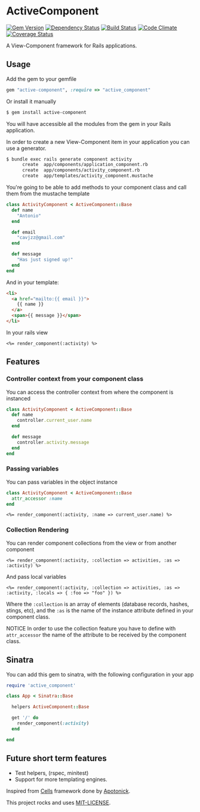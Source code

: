 # ActiveComponent
[![Gem Version](https://badge.fury.io/rb/active-component.png)](http://badge.fury.io/rb/active-component)
[![Dependency Status](https://gemnasium.com/TheNaoX/active_component.png)](https://gemnasium.com/TheNaoX/active_component)
[![Build Status](https://travis-ci.org/TheNaoX/active_component.png?branch=master)](https://travis-ci.org/TheNaoX/active_component)
[![Code Climate](https://codeclimate.com/github/TheNaoX/active_component.png)](https://codeclimate.com/github/TheNaoX/active_component)
[![Coverage Status](https://coveralls.io/repos/TheNaoX/active_component/badge.png)](https://coveralls.io/r/TheNaoX/active_component)

A View-Component framework for Rails applications.

## Usage

Add the gem to your gemfile

```ruby
gem "active-component", :require => "active_component"
```

Or install it manually

```bash
$ gem install active-component
```

You will have accessible all the modules from the gem in your Rails application.

In order to create a new View-Component item in your application you can use a generator.

```bash
$ bundle exec rails generate component activity
      create  app/components/application_component.rb
      create  app/components/activity_component.rb
      create  app/templates/activity_component.mustache
```

You're going to be able to add methods to your component class and call them from the mustache template

```ruby
class ActivityComponent < ActiveComponent::Base
  def name
    "Antonio"
  end

  def email
    "cavjzz@gmail.com"
  end

  def message
    "Has just signed up!"
  end
end
```

And in your template:

```html
<li>
  <a href="mailto:{{ email }}">
    {{ name }}
  </a>
  <span>{{ message }}</span>
</li>
```

In your rails view

```erb
<%= render_component(:activity) %>
```

## Features

### Controller context from your component class


You can access the controller context from where the component is instanced

```ruby
class ActivityComponent < ActiveComponent::Base
  def name
    controller.current_user.name
  end

  def message
    controller.activity.message
  end
end
```

### Passing variables

You can pass variables in the object instance

```ruby
class ActivityComponent < ActiveComponent::Base
  attr_accessor :name
end
```

```erb
<%= render_component(:activity, :name => current_user.name) %>
```

### Collection Rendering

You can render component collections from the view or from another component

```erb
<%= render_component(:activity, :collection => activities, :as => :activity) %>
```

And pass local variables

```erb
<%= render_component(:activity, :collection => activities, :as => :activity, :locals => { :foo => "foo" }) %>
```

Where the `:collection` is an array of elements (database records, hashes, stings, etc), and the `:as` is the name of the instance attribute defined in your component class.

NOTICE In order to use the collection feature you have to define with `attr_accessor` the name of the attribute to be received by the component class.

## Sinatra

You can add this gem to sinatra, with the following configuration in your app

```ruby
require 'active_component'

class App < Sinatra::Base

  helpers ActiveComponent::Base

  get '/' do
    render_component(:activity)
  end

end
```

## Future short term features

* Test helpers, (rspec, minitest)
* Support for more templating engines.

Inspired from [Cells](https://github.com/apotonick/cells) framework done by [Apotonick](https://github.com/apotonick).

This project rocks and uses [MIT-LICENSE](https://github.com/TheNaoX/active_component/blob/master/MIT-LICENSE).
